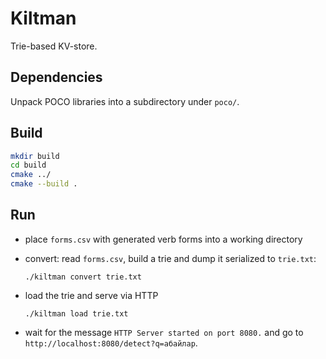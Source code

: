 # Kiltman

Trie-based KV-store.

## Dependencies

Unpack POCO libraries into a subdirectory under `poco/`.

## Build

```bash
mkdir build
cd build
cmake ../
cmake --build .
```

## Run

- place `forms.csv` with generated verb forms into a working directory
- convert: read `forms.csv`, build a trie and dump it serialized to `trie.txt`:

  ```
  ./kiltman convert trie.txt
  ```
- load the trie and serve via HTTP
  ```
  ./kiltman load trie.txt
  ```
- wait for the message `HTTP Server started on port 8080.` and go to `http://localhost:8080/detect?q=абайлар`.